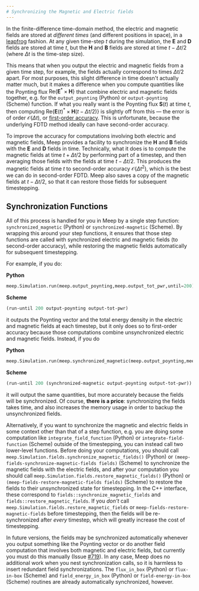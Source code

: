 ```yaml
---
# Synchronizing the Magnetic and Electric fields
---
```


In the finite-difference time-domain method, the electric and magnetic fields are stored at *different times* (and different positions in space), in a [leapfrog](https://en.wikipedia.org/wiki/Leapfrog_integration) fashion. At any given time-step $t$ during the simulation, the $\mathbf{E}$ and $\mathbf{D}$ fields are stored at time $t$, but the $\mathbf{H}$ and $\mathbf{B}$ fields are stored at time $t-\Delta t/2$ (where $\Delta t$ is the time-step size).

This means that when you output the electric and magnetic fields from a given time step, for example, the fields actually correspond to times $\Delta t/2$ apart. For most purposes, this slight difference in time doesn't actually matter much, but it makes a difference when you compute quantities like the Poynting flux $\mathrm{Re}\{\mathbf{E}^*\times\mathbf{H}\}$ that combine electric and magnetic fields together, e.g. for the `output_poynting` (Python) or `output-poynting` (Scheme) function. If what you really want is the Poynting flux $\mathbf{S}(t)$ at time *t*, then computing $\mathrm{Re}\{\mathbf{E}(t)^*\times\mathbf{H}(t-\Delta t/2)\}$ is slightly off from this &mdash; the error is of order $\mathcal{O}(\Delta t)$, or [first-order accuracy](https://en.wikipedia.org/wiki/Finite_difference_method#Accuracy_and_order). This is unfortunate, because the underlying FDTD method ideally can have second-order accuracy.

To improve the accuracy for computations involving both electric and magnetic fields, Meep provides a facility to synchronize the $\mathbf{H}$ and $\mathbf{B}$ fields with the $\mathbf{E}$ and $\mathbf{D}$ fields in time. Technically, what it does is to compute the magnetic fields at time $t+\Delta t/2$ by performing part of a timestep, and then averaging those fields with the fields at time $t-\Delta t/2$. This produces the magnetic fields at time *t* to second-order accuracy $\mathcal{O}(\Delta t^2)$, which is the best we can do in second-order FDTD. Meep also saves a copy of the magnetic fields at $t-\Delta t/2$, so that it can restore those fields for subsequent timestepping.

Synchronization Functions
-------------------------

All of this process is handled for you in Meep by a single step function: `synchronized_magnetic` (Python) or `synchronized-magnetic` (Scheme). By wrapping this around your step functions, it ensures that those step functions are called with synchronized electric and magnetic fields (to second-order accuracy), while restoring the magnetic fields automatically for subsequent timestepping.

For example, if you do:

**Python**
```py
meep.Simulation.run(meep.output_poynting,meep.output_tot_pwr,until=200)
```

**Scheme**
```scm
(run-until 200 output-poynting output-tot-pwr)
```

it outputs the Poynting vector and the total energy density in the electric and magnetic fields at each timestep, but it only does so to first-order accuracy because those computations combine unsynchronized electric and magnetic fields. Instead, if you do

**Python**
```py
meep.Simulation.run(meep.synchronized_magnetic(meep.output_poynting,meep.output_tot_pwr,until=200))
```

**Scheme**
```scm
(run-until 200 (synchronized-magnetic output-poynting output-tot-pwr))
```

it will output the same quantities, but more accurately because the fields will be synchronized. Of course, **there is a price**: synchronizing the fields takes time, and also increases the memory usage in order to backup the unsynchronized fields.

Alternatively, if you want to synchronize the magnetic and electric fields in some context other than that of a step function, e.g. you are doing some computation like `integrate_field_function` (Python) or `integrate-field-function` (Scheme) outside of the timestepping, you can instead call two lower-level functions. Before doing your computations, you should call `meep.Simulation.fields.synchronize_magnetic_fields()` (Python) or `(meep-fields-synchronize-magnetic-fields fields)` (Scheme) to synchronize the magnetic fields with the electric fields, and after your computation you should call `meep.Simulation.fields.restore_magnetic_fields()` (Python) or `(meep-fields-restore-magnetic-fields fields)` (Scheme) to restore the fields to their unsynchronized state for timestepping. In the C++ interface, these correspond to `fields::synchronize_magnetic_fields` and `fields::restore_magnetic_fields`. If you *don't* call `meep.Simulation.fields.restore_magnetic_fields` or `meep-fields-restore-magnetic-fields` before timestepping, then the fields will be re-synchronized after *every* timestep, which will greatly increase the cost of timestepping.

In future versions, the fields may be synchronized automatically whenever you output something like the Poynting vector or do another field computation that involves both magnetic and electric fields, but currently you must do this manually (Issue [#719](https://github.com/NanoComp/meep/issues/719)). In any case, Meep does no additional work when you nest synchronization calls, so it is harmless to insert redundant field synchronizations. The `flux_in_box` (Python) or `flux-in-box` (Scheme) and `field_energy_in_box` (Python) or `field-energy-in-box` (Scheme) routines are already automatically synchronized, however.